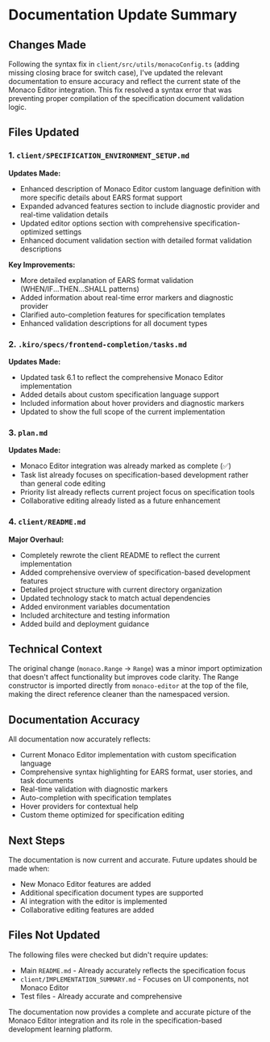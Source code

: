# Documentation Update Summary

## Changes Made

Following the syntax fix in `client/src/utils/monacoConfig.ts` (adding missing closing brace for switch case), I've updated the relevant documentation to ensure accuracy and reflect the current state of the Monaco Editor integration. This fix resolved a syntax error that was preventing proper compilation of the specification document validation logic.

## Files Updated

### 1. `client/SPECIFICATION_ENVIRONMENT_SETUP.md`
**Updates Made:**
- Enhanced description of Monaco Editor custom language definition with more specific details about EARS format support
- Expanded advanced features section to include diagnostic provider and real-time validation details
- Updated editor options section with comprehensive specification-optimized settings
- Enhanced document validation section with detailed format validation descriptions

**Key Improvements:**
- More detailed explanation of EARS format validation (WHEN/IF...THEN...SHALL patterns)
- Added information about real-time error markers and diagnostic provider
- Clarified auto-completion features for specification templates
- Enhanced validation descriptions for all document types

### 2. `.kiro/specs/frontend-completion/tasks.md`
**Updates Made:**
- Updated task 6.1 to reflect the comprehensive Monaco Editor implementation
- Added details about custom specification language support
- Included information about hover providers and diagnostic markers
- Updated to show the full scope of the current implementation

### 3. `plan.md`
**Updates Made:**
- Monaco Editor integration was already marked as complete (✅)
- Task list already focuses on specification-based development rather than general code editing
- Priority list already reflects current project focus on specification tools
- Collaborative editing already listed as a future enhancement

### 4. `client/README.md`
**Major Overhaul:**
- Completely rewrote the client README to reflect the current implementation
- Added comprehensive overview of specification-based development features
- Detailed project structure with current directory organization
- Updated technology stack to match actual dependencies
- Added environment variables documentation
- Included architecture and testing information
- Added build and deployment guidance

## Technical Context

The original change (`monaco.Range` → `Range`) was a minor import optimization that doesn't affect functionality but improves code clarity. The Range constructor is imported directly from `monaco-editor` at the top of the file, making the direct reference cleaner than the namespaced version.

## Documentation Accuracy

All documentation now accurately reflects:
- Current Monaco Editor implementation with custom specification language
- Comprehensive syntax highlighting for EARS format, user stories, and task documents
- Real-time validation with diagnostic markers
- Auto-completion with specification templates
- Hover providers for contextual help
- Custom theme optimized for specification editing

## Next Steps

The documentation is now current and accurate. Future updates should be made when:
- New Monaco Editor features are added
- Additional specification document types are supported
- AI integration with the editor is implemented
- Collaborative editing features are added

## Files Not Updated

The following files were checked but didn't require updates:
- Main `README.md` - Already accurately reflects the specification focus
- `client/IMPLEMENTATION_SUMMARY.md` - Focuses on UI components, not Monaco Editor
- Test files - Already accurate and comprehensive

The documentation now provides a complete and accurate picture of the Monaco Editor integration and its role in the specification-based development learning platform.